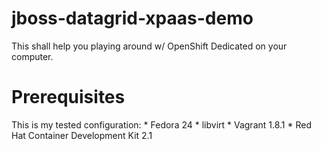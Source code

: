 # jboss-datagrid-xpaas-demo
This shall help you playing around w/ OpenShift Dedicated on your computer.

# Prerequisites
This is my tested configuration:
    * Fedora 24
    * libvirt
    * Vagrant 1.8.1
    * Red Hat Container Development Kit 2.1
    

